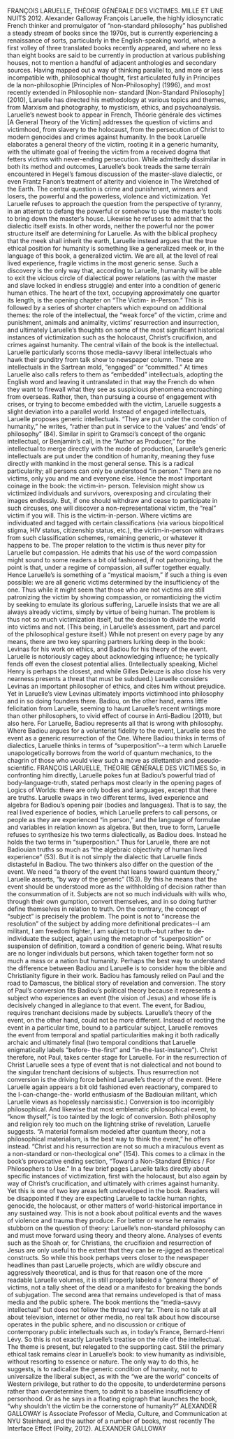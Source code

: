 FRANÇOIS LARUELLE, THÉORIE GÉNÉRALE DES VICTIMES. MILLE ET UNE NUITS 2012.
 Alexander Galloway
François Laruelle, the highly idiosyncratic French thinker and promulgator of “non-standard philosophy” has published a steady stream of books since the 1970s, but is currently experiencing a renaissance of sorts, particularly in the English-speaking world, where a first volley of three translated books recently appeared, and where no less than eight books are said to be currently in production at various publishing houses, not to mention a handful of adjacent anthologies and secondary sources. Having mapped out a way of thinking parallel to, and more or less incompatible with, philosophical thought, first articulated fully in Principes de la non-philosophie [Principles of Non-Philosophy] (1996), and most recently extended in Philosophie non- standard [Non-Standard Philosophy] (2010), Laruelle has directed his methodology at various topics and themes, from Marxism and photography, to mysticism, ethics, and psychoanalysis.
Laruelle’s newest book to appear in French, Théorie générale des victimes [A General Theory of the Victim] addresses the question of victims and victimhood, from slavery to the holocaust, from the persecution of Christ to modern genocides and crimes against humanity. In the book Laruelle elaborates a general theory of the victim, rooting it in a generic humanity, with the ultimate goal of freeing the victim from a received dogma that fetters victims with never-ending persecution. While admittedly dissimilar in both its method and outcomes, Laruelle’s book treads the same terrain encountered in Hegel’s famous discussion of the master-slave dialectic, or even Frantz Fanon’s treatment of alterity and violence in The Wretched of the Earth. The central question is crime and punishment, winners and losers, the powerful and the powerless, violence and victimization. Yet Laruelle refuses to approach the question from the perspective of tyranny, in an attempt to defang the powerful or somehow to use the master’s tools to bring down the master’s house. Likewise he refuses to admit that the dialectic itself exists. In other words, neither the powerful nor the power structure itself are determining for Laruelle. As with the biblical prophecy that the meek shall inherit the earth, Laruelle instead argues that the true ethical position for humanity is something like a generalized meek or, in the language of this book, a generalized victim. We are all, at the level of real lived experience, fragile victims in the most generic sense. Such a discovery is the only way that, according to Laruelle, humanity will be able to exit the vicious circle of
dialectical power relations (as with the master and slave locked in endless struggle) and enter into a condition of generic human ethics.
The heart of the text, occupying approximately one quarter its length, is the opening chapter on “The Victim- in-Person.” This is followed by a series of shorter chapters which expound on additional themes: the role of the intellectual, the “weak force” of the victim, crime and punishment, animals and animality, victims’ resurrection and insurrection, and ultimately Laruelle’s thoughts on some of the most significant historical instances of victimization such as the holocaust, Christ’s crucifixion, and crimes against humanity.
The central villain of the book is the intellectual. Laruelle particularly scorns those media-savvy liberal intellectuals who hawk their punditry from talk show to newspaper column. These are intellectuals in the Sartrean mold, “engaged” or “committed.” At times Laruelle also calls refers to them as “embedded” intellectuals, adopting the English word and leaving it untranslated in that way the French do when they want to firewall what they see as suspicious phenomena encroaching from overseas. Rather, then, than pursuing a course of engagement with crises, or trying to become embedded with the victim, Laruelle suggests a slight deviation into a parallel world. Instead of engaged intellectuals, Laruelle proposes generic intellectuals. “They are put under the condition of humanity,” he writes, “rather than put in service to the ‘values’ and ‘ends’ of philosophy” (84). Similar in spirit to Gramsci’s concept of the organic intellectual, or Benjamin’s call, in the “Author as Producer,” for the intellectual to merge directly with the mode of production, Laruelle’s generic intellectuals are put under the condition of humanity, meaning they fuse directly with mankind in the most general sense. This is a radical particularity; all persons can only be understood “in person.” There are no victims, only you and me and everyone else. Hence the most important coinage in the book: the victim-in- person. Television might show us victimized individuals and survivors, overexposing and circulating their images endlessly. But, if one should withdraw and cease to participate in such circuses, one will discover a non-representational victim, the “real” victim if you will. This is the victim-in-person. Where victims are individuated and tagged with certain classifications (via various biopolitical stigma, HIV status, citizenship status, etc.), the victim-in-person withdraws from such classification schemes, remaining generic, or whatever it happens to be.
The proper relation to the victim is thus never pity for Laruelle but compassion. He admits that his use of the word compassion might sound to some readers a bit old fashioned, if not patronizing, but the point is that, under a regime of compassion, all suffer together equally. Hence Laruelle’s is something of a “mystical maoism,” if such a thing is even possible: we are all generic victims determined by the insufficiency of the one. Thus while it might seem that those who are not victims are still patronizing the victim by showing compassion, or romanticizing the victim by seeking to emulate its glorious suffering, Laruelle insists that we are all always already victims, simply by virtue of being human. The problem is thus not so much victimization itself, but the decision to divide the world into victims and not. (This being, in Laruelle’s assessment, part and parcel of the philosophical gesture itself.)
While not present on every page by any means, there are two key sparring partners lurking deep in the book: Levinas for his work on ethics, and Badiou for his theory of the event. Laruelle is notoriously cagey about acknowledging influence; he typically fends off even the closest potential allies. (Intellectually speaking, Michel Henry is perhaps the closest, and while Gilles Deleuze is also close his very nearness presents a threat that must be subdued.) Laruelle considers Levinas an important philosopher of ethics, and cites him without prejudice. Yet in Laruelle’s view Levinas ultimately imports victimhood into philosophy and in so doing founders there. Badiou, on the other hand, earns little felicitation from Laruelle, seeming to haunt Laruelle’s recent writings more than other philosophers, to vivid effect of course in Anti-Badiou (2011), but also here. For Laruelle, Badiou represents all that is wrong with philosophy. Where Badiou argues for a volunterist fidelity to the event, Laruelle sees the event as a generic resurrection of the One. Where Badiou thinks in terms of dialectics, Laruelle thinks in terms of “superposition”--a term which Laruelle unapologetically borrows from the world of quantum mechanics, to the chagrin of those who would view such a move as dilettantish and pseudo-scientific.
 FRANÇOIS LARUELLE, THÉORIE GÉNÉRALE DES VICTIMES
So, in confronting him directly, Laruelle pokes fun at Badiou’s powerful triad of body-language-truth, stated perhaps most clearly in the opening pages of Logics of Worlds: there are only bodies and languages, except that there are truths. Laruelle swaps in two different terms, lived experience and algebra for Badiou’s opening pair (bodies and languages). That is to say, the real lived experience of bodies, which Laruelle prefers to call persons, or people as they are experienced “in person,” and the language of formulae and variables in relation known as algebra. But then, true to form, Laruelle refuses to synthesize his two terms dialectically, as Badiou does. Instead he holds the two terms in “superposition.” Thus for Laruelle, there are not Badiouian truths so much as “the algebraic objectivity of human lived experience” (53).
But it is not simply the dialectic that Laruelle finds distasteful in Badiou. The two thinkers also differ on the question of the event. We need “a theory of the event that leans toward quantum theory,” Laruelle asserts, “by way of the generic” (153). By this he means that the event should be understood more as the withholding of decision rather than the consummation of it. Subjects are not so much individuals with wills who, through their own gumption, convert themselves, and in so doing further define themselves in relation to truth. On the contrary, the concept of “subject” is precisely the problem. The point is not to “increase the resolution” of the subject by adding more definitional predicates--I am militant, I am freedom fighter, I am subject to truth--but rather to de-individuate the subject, again using the metaphor of “superposition” or suspension of definition, toward a condition of generic being. What results are no longer individuals but persons, which taken together form not so much a mass or a nation but humanity.
Perhaps the best way to understand the difference between Badiou and Laruelle is to consider how the bible and Christianity figure in their work. Badiou has famously relied on Paul and the road to Damascus, the biblical story of revelation and conversion. The story of Paul’s conversion fits Badiou’s political theory because it represents a subject who experiences an event (the vision of Jesus) and whose life is decisively changed in allegiance to that event. The event, for Badiou, requires trenchant decisions made by subjects. Laruelle’s theory of the event, on the other hand, could not be more different. Instead of rooting the event in a particular time, bound to a particular subject, Laruelle removes the event from temporal and spatial particularities making it both radically archaic and ultimately final (two temporal conditions that Laruelle enigmatically labels “before- the-first” and “in-the-last-instance”). Christ therefore, not Paul, takes center stage for Laruelle. For in the resurrection of Christ Laruelle sees a type of event that is not dialectical and not bound to the singular trenchant decisions of subjects. Thus resurrection not conversion is the driving force behind Laruelle’s theory of the event. (Here Laruelle again appears a bit old fashioned even reactionary, compared to the I-can-change-the- world enthusiasm of the Badiouian militant, which Laruelle views as hopelessly narcissistic.) Conversion is too incorrigibly philosophical. And likewise that most emblematic philosophical event, to “know thyself,” is too tainted by the logic of conversion. Both philosophy and religion rely too much on the lightning strike of revelation, Laruelle suggests. “A material formalism modeled after quantum theory, not a philosophical materialism, is the best way to think the event,” he offers instead. “Christ and his resurrection are not so much a miraculous event as a non-standard or non-theological one” (154).
This comes to a climax in the book’s provocative ending section, “Toward a Non-Standard Ethics / For Philosophers to Use.” In a few brief pages Laruelle talks directly about specific instances of victimization, first with the holocaust, but also again by way of Christ’s crucification, and ultimately with crimes against humanity. Yet this is one of two key areas left undeveloped in the book. Readers will be disappointed if they are expecting Laruelle to tackle human rights, genocide, the holocaust, or other matters of world-historical importance in any sustained way. This is not a book about political events and the waves of violence and trauma they produce. For better or worse he remains stubborn on the question of theory: Laruelle’s non-standard philosophy can and must move forward using theory and theory alone. Analyses of events such as the Shoah or, for Christians, the crucifixion and resurrection of Jesus are only useful to the extent that they can be re-jigged as theoretical constructs. So while this book perhaps veers closer to the newspaper headlines than past Laruelle projects, which are wildly obscure and aggressively theoretical, and is thus for that reason one of the more readable Laruelle volumes, it is still properly labeled a “general theory” of victims, not a tally sheet of the dead or a
 manifesto for breaking the bonds of subjugation.
The second area that remains undeveloped is that of mass media and the public sphere. The book mentions the “media-savvy intellectual” but does not follow the thread very far. There is no talk at all about television, internet or other media, no real talk about how discourse operates in the public sphere, and no discussion or critique of contemporary public intellectuals such as, in today’s France, Bernard-Henri Lévy. So this is not exactly Laruelle’s treatise on the role of the intellectual. The theme is present, but relegated to the supporting cast.
Still the primary ethical task remains clear in Laruelle’s book: to view humanity as indivisible, without resorting to essence or nature. The only way to do this, he suggests, is to radicalize the generic condition of humanity, not to universalize the liberal subject, as with the “we are the world” conceits of Western privilege, but rather to do the opposite, to underdetermine persons rather than overdetermine them, to admit to a baseline insufficiency of personhood. Or as he says in a floating epigraph that launches the book, “why shouldn’t the victim be the cornerstone of humanity?”
ALEXANDER GALLOWAY is Associate Professor of Media, Culture, and Communication at NYU Steinhard, and the author of a number of books, most recently The Interface Effect (Polity, 2012).
ALEXANDER GALLOWAY
 
